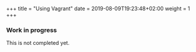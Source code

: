 +++
title = "Using Vagrant"
date = 2019-08-09T19:23:48+02:00
weight = 1
+++

### Work in progress

This is not completed yet.
